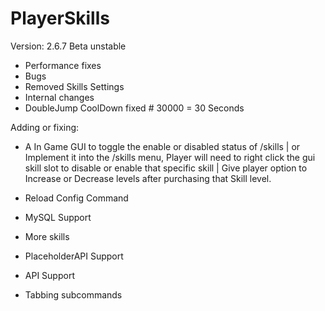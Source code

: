# PlayerSkills

Version: 2.6.7 Beta unstable

- Performance fixes
- Bugs
- Removed Skills Settings
- Internal changes
- DoubleJump CoolDown fixed # 30000 = 30 Seconds

  
Adding or fixing:

- A In Game GUI to toggle the enable or disabled status of /skills | or Implement it into the /skills menu, Player will need to right click the gui skill slot to disable or enable that specific skill | Give player option to Increase or Decrease levels after purchasing that Skill level.

- Reload Config Command

- MySQL Support

- More skills

- PlaceholderAPI Support

- API Support

- Tabbing subcommands
